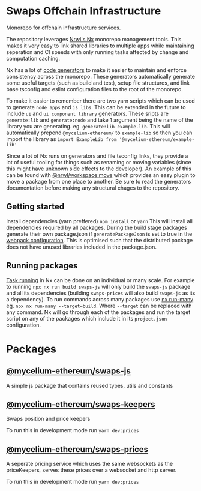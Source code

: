 # Swaps Offchain Infrastructure

Monorepo for offchain infrastructure services.

The repository leverages [Nrwl's Nx](https://nx.dev/getting-started/intro) monorepo management tools. This makes it very easy to link shared libraries to multiple apps while maintaining seperation and CI speeds with only running tasks affected by change and computation caching.

Nx has a lot of [code generators](https://nx.dev/getting-started/intro) to make it easier to maintain and enforce consistency across the monorepo.
These generators automatically generate some useful targets (such as build and test), setup file structures, and link base tsconfig and eslint configuration files to the root of the monorepo.

To make it easier to remember there are two yarn scripts which can be used to generate `node apps` and `js libs`. This can be extended in the future to include `ui` and `ui component library` generators. These sripts are `generate:lib` and `generate:node` and take 1 argument being the name of the library you are generating.
eg. `generate:lib example-lib`. This will automatically prepend `@mycelium-ethereum/` to `example-lib` so then you can import the library as `import ExampleLib from '@mycelium-ethereum/example-lib'`

Since a lot of Nx runs on generators and file tsconfig links, they provide a lot of useful tooling for things such as renaming or moving variables (since this might have unknown side effects to the developer). An example of this can be found with [@nrwl/workspace:move](https://nx.dev/packages/workspace/generators/move) which provides an easy plugin to move a package from one place to another. Be sure to read the generators documentation before making any structural chages to the repository.

## Getting started

Install dependencies (yarn preffered)
`npm install` or `yarn`
This will install all dependencies required by all packages. During the build stage packages generate their own package.json if `generatePackageJson` is set to true in the [webpack configuration](https://nx.dev/packages/webpack/executors/webpack#generatepackagejson). This is optimised such that the distributed package does not have unused libraries included in the package.json.

## Running packages

[Task running](https://nx.dev/core-features/run-tasks#run-tasks) in Nx can be done on an individual or many scale. For example to running
`npx nx run build swaps-js` will only build the `swaps-js` package and all its dependencies (building `swaps-prices` will also build `swaps-js` as its a dependency). To run commands across many packages use [nx run-many](https://nx.dev/core-features/run-tasks#run-everything) eg. `npx nx run-many --target=build`. Where `--target` can be replaced with any command. Nx will go through each of the packages and run the target script on any of the packages which include it in its `project.json` configuration.

# Packages

## [@mycelium-ethereum/swaps-js](packages/swaps-js)

A simple js package that contains reused types, utils and constants

## [@mycelium-ethereum/swaps-keepers](packages/swaps-keepers)

Swaps position and price keepers

To run this in development mode run
`yarn dev:prices`

## [@mycelium-ethereum/swaps-prices](packages/swaps-prices)

A seperate pricing service which uses the same websockets as the priceKeepers, serves these prices over a websocket and http server.

To run this in development mode run
`yarn dev:prices`

